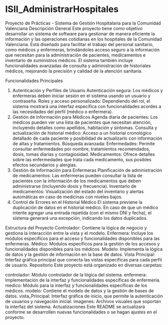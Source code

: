 # ISII_AdministrarHospitales
Proyecto de Prácticas - Sistema de Gestión Hospitalaria para la Comunidad Valenciana
Descripción General
Este proyecto tiene como objetivo desarrollar un sistema de software para gestionar de manera eficiente la información y las operaciones cotidianas en los hospitales de la Comunidad Valenciana. Está diseñado para facilitar el trabajo del personal sanitario, como médicos y enfermeras, brindándoles acceso seguro a la información que necesitan para la administración de pacientes, medicamentos e inventario de suministros médicos. El sistema también incluye funcionalidades avanzadas de consulta y administración de historiales médicos, mejorando la precisión y calidad de la atención sanitaria.

Funcionalidades Principales
1. Autenticación y Perfiles de Usuario
Autenticación segura: Los médicos y enfermeras deben iniciar sesión en el sistema usando un usuario y contraseña.
Roles y acceso personalizado: Dependiendo del rol, el sistema mostrará una interfaz específica con funcionalidades acordes a las necesidades del perfil (médico o enfermera).
2. Gestión de Información para Médicos
Agenda diaria de pacientes: Los médicos pueden ver una lista de pacientes que necesitan atención, incluyendo detalles como apellidos, habitación y síntomas.
Consulta y actualización de historial médico: Acceso a un historial cronológico detallado de cada paciente y posibilidad de actualizarlo con información de altas y tratamientos.
Búsqueda avanzada:
Enfermedades: Permite consultar enfermedades por nombre, tratamientos recomendados, dosis, tomas diarias y contagiosidad.
Medicamentos: Ofrece detalles sobre las enfermedades que trata cada medicamento, sus posibles efectos secundarios y alergias.
3. Gestión de Información para Enfermeras
Planificación de administración de medicamentos: Las enfermeras pueden consultar la lista de pacientes con la información de los medicamentos que deben administrarse (incluyendo dosis y frecuencia).
Inventario de medicamentos: Visualización del estado del inventario y alertas automáticas en caso de medicinas con niveles bajos.
4. Control de Errores en el Historial Médico
El sistema previene la duplicación de datos en el historial médico. En caso de que un médico intente agregar una entrada repetida (con el mismo DNI y fecha), el sistema generará una excepción, indicando los datos duplicados.

Estructura del Proyecto
Controlador: Contiene la lógica de negocio y gestiona la interacción entre la vista y el modelo.
Enfermera: Incluye los módulos específicos para el acceso y funcionalidades disponibles para las enfermeras.
Médico: Módulos específicos para la gestión de los accesos y funcionalidades disponibles para los médicos.
Modelo: Implementa la lógica de datos y la gestión de información en la base de datos.
Vista Principal: Interfaz gráfica principal que conecta las vistas específicas para cada perfil de usuario.
Repositorio
Este proyecto está organizado en diversas carpetas:

controlador: Módulo controlador de la lógica del sistema.
enfermera: Implementación de la interfaz y funcionalidades específicas de enfermería.
medico: Módulo para la interfaz y funcionalidades específicas de los médicos.
modelo: Contiene el modelo de datos y la gestión de bases de datos.
vista_Principal: Interfaz gráfica de inicio, que permite la autenticación de usuarios y navegación inicial.
imagenes: Archivos visuales que soportan la interfaz del sistema.
Actualizaciones
Este README se actualizará conforme se desarrollen nuevas funcionalidades o se hagan ajustes en el proyecto.

